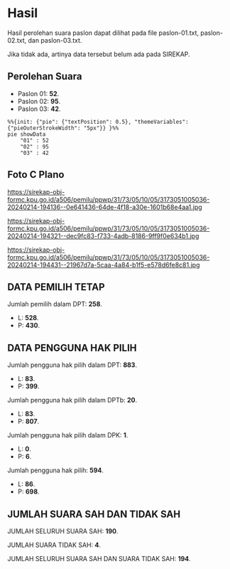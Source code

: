 # Hasil

Hasil perolehan suara paslon dapat dilihat pada file paslon-01.txt, paslon-02.txt, dan paslon-03.txt.

Jika tidak ada, artinya data tersebut belum ada pada SIREKAP.

## Perolehan Suara

 * Paslon 01: **52**.
 * Paslon 02: **95**.
 * Paslon 03: **42**.

```mermaid
%%{init: {"pie": {"textPosition": 0.5}, "themeVariables": {"pieOuterStrokeWidth": "5px"}} }%%
pie showData
    "01" : 52
    "02" : 95
    "03" : 42
```
## Foto C Plano

https://sirekap-obj-formc.kpu.go.id/a506/pemilu/ppwp/31/73/05/10/05/3173051005036-20240214-194136--0e641436-64de-4f18-a30e-1601b68e4aa1.jpg

https://sirekap-obj-formc.kpu.go.id/a506/pemilu/ppwp/31/73/05/10/05/3173051005036-20240214-194321--dec9fc83-f733-4adb-8186-9ff9f0e634b1.jpg

https://sirekap-obj-formc.kpu.go.id/a506/pemilu/ppwp/31/73/05/10/05/3173051005036-20240214-194431--21967d7a-5caa-4a84-b1f5-e578d6fe8c81.jpg

## DATA PEMILIH TETAP

Jumlah pemilih dalam DPT: **258**.
 * L: **528**.
 * P: **430**.

## DATA PENGGUNA HAK PILIH

Jumlah pengguna hak pilih dalam DPT: **883**.
 * L: **83**.
 * P: **399**.

Jumlah pengguna hak pilih dalam DPTb: **20**.
 * L: **83**.
 * P: **807**.

Jumlah pengguna hak pilih dalam DPK: **1**.
 * L: **0**.
 * P: **6**.

Jumlah pengguna hak pilih: **594**.
 * L: **86**.
 * P: **698**.

## JUMLAH SUARA SAH DAN TIDAK SAH

JUMLAH SELURUH SUARA SAH: **190**.

JUMLAH SUARA TIDAK SAH: **4**.

JUMLAH SELURUH SUARA SAH DAN SUARA TIDAK SAH: **194**.
